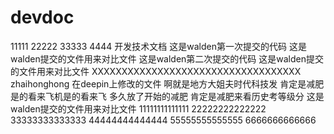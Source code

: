 # devdoc
11111
22222
33333
4444
开发技术文档
这是walden第一次提交的代码
这是walden提交的文件用来对比文件
这是walden第二次提交的代码
这是walden提交的文件用来对比文件
XXXXXXXXXXXXXXXXXXXXXXXXXXXXXXXXXXX
zhaihonghong 在deepin上修改的文件
啊就是地方大姐夫时代科技发
肯定是减肥是的看来飞机是的看来飞
多久放了开始的减肥
肯定是减肥来看历史考等级分
这是walden提交的文件用来对比文件
11111111111111
22222222222222
33333333333333
44444444444444
55555555555555
6666666666666
